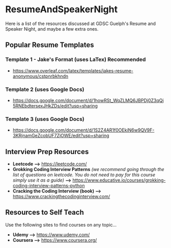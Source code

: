 # ResumeAndSpeakerNight
Here is a list of the resources discussed at GDSC Guelph's Resume and Speaker Night, and maybe a few extra ones.

## Popular Resume Templates
### Template 1 - Jake's Format (uses LaTex) Recommended
- https://www.overleaf.com/latex/templates/jakes-resume-anonymous/cstpnrbkhndn

### Template 2 (uses Google Docs)
- https://docs.google.com/document/d/1howRSt_WqZLMQ6JBPDj0Z3qQj5RNEbdtersexJHkZDs/edit?usp=sharing

### Template 3 (uses Google Docs)
- https://docs.google.com/document/d/1S2Z4AR1f0OEkiN6w9QV9F-3KRjnamGeZcobUF7ZjOWE/edit?usp=sharing


## Interview Prep Resources 
- **Leetcode -->** https://leetcode.com/
- **Grokking Coding Interview Patterns** _(we recommend going through the list of questions on leetcode. You do not need to pay for this course simply use it as a guide)_ **-->** https://www.educative.io/courses/grokking-coding-interview-patterns-python
- **Cracking the Coding Interview (book) -->** https://www.crackingthecodinginterview.com/

## Resources to Self Teach
Use the following sites to find courses on any topic...
- **Udemy -->** https://www.udemy.com/
- **Coursera -->** https://www.coursera.org/
